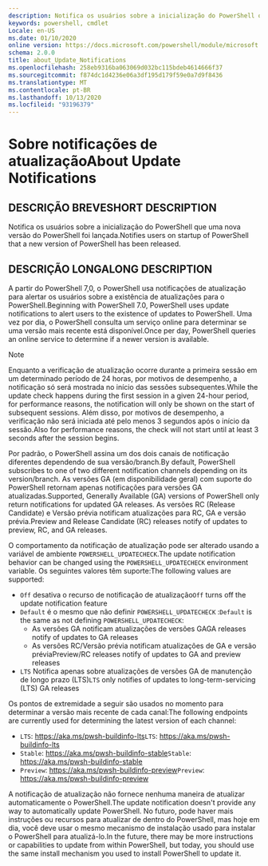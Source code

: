 ```yaml
---
description: Notifica os usuários sobre a inicialização do PowerShell que uma nova versão do PowerShell foi lançada.
keywords: powershell, cmdlet
Locale: en-US
ms.date: 01/10/2020
online version: https://docs.microsoft.com/powershell/module/microsoft.powershell.core/about/about_update_notifications?view=powershell-7.1&WT.mc_id=ps-gethelp
schema: 2.0.0
title: about_Update_Notifications
ms.openlocfilehash: 258eb9316ba063069d032bc115bdeb4614666f37
ms.sourcegitcommit: f874dc1d4236e06a3df195d179f59e0a7d9f8436
ms.translationtype: MT
ms.contentlocale: pt-BR
ms.lasthandoff: 10/13/2020
ms.locfileid: "93196379"
---
```

# <a name="about-update-notifications"></a><span data-ttu-id="72315-104">Sobre notificações de atualização</span><span class="sxs-lookup"><span data-stu-id="72315-104">About Update Notifications</span></span>

## <a name="short-description"></a><span data-ttu-id="72315-105">DESCRIÇÃO BREVE</span><span class="sxs-lookup"><span data-stu-id="72315-105">SHORT DESCRIPTION</span></span>

<span data-ttu-id="72315-106">Notifica os usuários sobre a inicialização do PowerShell que uma nova versão do PowerShell foi lançada.</span><span class="sxs-lookup"><span data-stu-id="72315-106">Notifies users on startup of PowerShell that a new version of PowerShell has been released.</span></span>

## <a name="long-description"></a><span data-ttu-id="72315-107">DESCRIÇÃO LONGA</span><span class="sxs-lookup"><span data-stu-id="72315-107">LONG DESCRIPTION</span></span>

<span data-ttu-id="72315-108">A partir do PowerShell 7,0, o PowerShell usa notificações de atualização para alertar os usuários sobre a existência de atualizações para o PowerShell.</span><span class="sxs-lookup"><span data-stu-id="72315-108">Beginning with PowerShell 7.0, PowerShell uses update notifications to alert users to the existence of updates to PowerShell.</span></span> <span data-ttu-id="72315-109">Uma vez por dia, o PowerShell consulta um serviço online para determinar se uma versão mais recente está disponível.</span><span class="sxs-lookup"><span data-stu-id="72315-109">Once per day, PowerShell queries an online service to determine if a newer version is available.</span></span>

> [!NOTE]
> <span data-ttu-id="72315-110">Enquanto a verificação de atualização ocorre durante a primeira sessão em um determinado período de 24 horas, por motivos de desempenho, a notificação só será mostrada no início das sessões subsequentes.</span><span class="sxs-lookup"><span data-stu-id="72315-110">While the update check happens during the first session in a given 24-hour period, for performance reasons, the notification will only be shown on the start of subsequent sessions.</span></span> <span data-ttu-id="72315-111">Além disso, por motivos de desempenho, a verificação não será iniciada até pelo menos 3 segundos após o início da sessão.</span><span class="sxs-lookup"><span data-stu-id="72315-111">Also for performance reasons, the check will not start until at least 3 seconds after the session begins.</span></span>

<span data-ttu-id="72315-112">Por padrão, o PowerShell assina um dos dois canais de notificação diferentes dependendo de sua versão/branch.</span><span class="sxs-lookup"><span data-stu-id="72315-112">By default, PowerShell subscribes to one of two different notification channels depending on its version/branch.</span></span> <span data-ttu-id="72315-113">As versões GA (em disponibilidade geral) com suporte do PowerShell retornam apenas notificações para versões GA atualizadas.</span><span class="sxs-lookup"><span data-stu-id="72315-113">Supported, Generally Available (GA) versions of PowerShell only return notifications for updated GA releases.</span></span> <span data-ttu-id="72315-114">As versões RC (Release Candidate) e Versão prévia notificam atualizações para RC, GA e versão prévia.</span><span class="sxs-lookup"><span data-stu-id="72315-114">Preview and Release Candidate (RC) releases notify of updates to preview, RC, and GA releases.</span></span>

<span data-ttu-id="72315-115">O comportamento da notificação de atualização pode ser alterado usando a variável de ambiente `POWERSHELL_UPDATECHECK`.</span><span class="sxs-lookup"><span data-stu-id="72315-115">The update notification behavior can be changed using the `POWERSHELL_UPDATECHECK` environment variable.</span></span> <span data-ttu-id="72315-116">Os seguintes valores têm suporte:</span><span class="sxs-lookup"><span data-stu-id="72315-116">The following values are supported:</span></span>

- <span data-ttu-id="72315-117">`Off` desativa o recurso de notificação de atualização</span><span class="sxs-lookup"><span data-stu-id="72315-117">`Off` turns off the update notification feature</span></span>
- <span data-ttu-id="72315-118">`Default` é o mesmo que não definir `POWERSHELL_UPDATECHECK` :</span><span class="sxs-lookup"><span data-stu-id="72315-118">`Default` is the same as not defining `POWERSHELL_UPDATECHECK`:</span></span>
  - <span data-ttu-id="72315-119">As versões GA notificam atualizações de versões GA</span><span class="sxs-lookup"><span data-stu-id="72315-119">GA releases notify of updates to GA releases</span></span>
  - <span data-ttu-id="72315-120">As versões RC/Versão prévia notificam atualizações de GA e versão prévia</span><span class="sxs-lookup"><span data-stu-id="72315-120">Preview/RC releases notify of updates to GA and preview releases</span></span>
- <span data-ttu-id="72315-121">`LTS` Notifica apenas sobre atualizações de versões GA de manutenção de longo prazo (LTS)</span><span class="sxs-lookup"><span data-stu-id="72315-121">`LTS` only notifies of updates to long-term-servicing (LTS) GA releases</span></span>

<span data-ttu-id="72315-122">Os pontos de extremidade a seguir são usados no momento para determinar a versão mais recente de cada canal:</span><span class="sxs-lookup"><span data-stu-id="72315-122">The following endpoints are currently used for determining the latest version of each channel:</span></span>

- <span data-ttu-id="72315-123">`LTS`: https://aka.ms/pwsh-buildinfo-lts</span><span class="sxs-lookup"><span data-stu-id="72315-123">`LTS`: https://aka.ms/pwsh-buildinfo-lts</span></span>
- <span data-ttu-id="72315-124">`Stable`: https://aka.ms/pwsh-buildinfo-stable</span><span class="sxs-lookup"><span data-stu-id="72315-124">`Stable`: https://aka.ms/pwsh-buildinfo-stable</span></span>
- <span data-ttu-id="72315-125">`Preview`: https://aka.ms/pwsh-buildinfo-preview</span><span class="sxs-lookup"><span data-stu-id="72315-125">`Preview`: https://aka.ms/pwsh-buildinfo-preview</span></span>

<span data-ttu-id="72315-126">A notificação de atualização não fornece nenhuma maneira de atualizar automaticamente o PowerShell.</span><span class="sxs-lookup"><span data-stu-id="72315-126">The update notification doesn't provide any way to automatically update PowerShell.</span></span> <span data-ttu-id="72315-127">No futuro, pode haver mais instruções ou recursos para atualizar de dentro do PowerShell, mas hoje em dia, você deve usar o mesmo mecanismo de instalação usado para instalar o PowerShell para atualizá-lo.</span><span class="sxs-lookup"><span data-stu-id="72315-127">In the future, there may be more instructions or capabilities to update from within PowerShell, but today, you should use the same install mechanism you used to install PowerShell to update it.</span></span>


